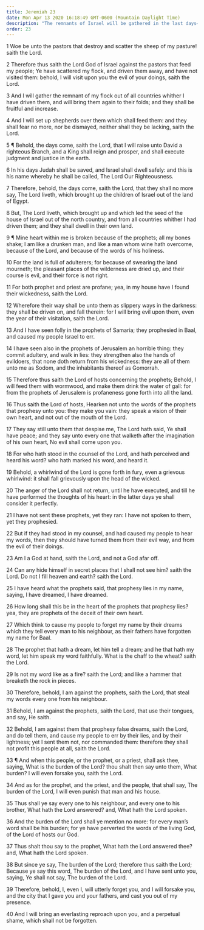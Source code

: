 ```yaml
---
title: Jeremiah 23
date: Mon Apr 13 2020 16:18:49 GMT-0600 (Mountain Daylight Time)
description: "The remnants of Israel will be gathered in the last days—The Branch, who is the King (the Messiah), will reign in righteousness—False prophets who teach lies will be cursed."
order: 23
---
```


1 Woe be unto the pastors that destroy and scatter the sheep of my pasture! saith the Lord.

2 Therefore thus saith the Lord God of Israel against the pastors that feed my people; Ye have scattered my flock, and driven them away, and have not visited them: behold, I will visit upon you the evil of your doings, saith the Lord.

3 And I will gather the remnant of my flock out of all countries whither I have driven them, and will bring them again to their folds; and they shall be fruitful and increase.

4 And I will set up shepherds over them which shall feed them: and they shall fear no more, nor be dismayed, neither shall they be lacking, saith the Lord.

5 ¶ Behold, the days come, saith the Lord, that I will raise unto David a righteous Branch, and a King shall reign and prosper, and shall execute judgment and justice in the earth.

6 In his days Judah shall be saved, and Israel shall dwell safely: and this is his name whereby he shall be called, The Lord Our Righteousness.

7 Therefore, behold, the days come, saith the Lord, that they shall no more say, The Lord liveth, which brought up the children of Israel out of the land of Egypt.

8 But, The Lord liveth, which brought up and which led the seed of the house of Israel out of the north country, and from all countries whither I had driven them; and they shall dwell in their own land.

9 ¶ Mine heart within me is broken because of the prophets; all my bones shake; I am like a drunken man, and like a man whom wine hath overcome, because of the Lord, and because of the words of his holiness.

10 For the land is full of adulterers; for because of swearing the land mourneth; the pleasant places of the wilderness are dried up, and their course is evil, and their force is not right.

11 For both prophet and priest are profane; yea, in my house have I found their wickedness, saith the Lord.

12 Wherefore their way shall be unto them as slippery ways in the darkness: they shall be driven on, and fall therein: for I will bring evil upon them, even the year of their visitation, saith the Lord.

13 And I have seen folly in the prophets of Samaria; they prophesied in Baal, and caused my people Israel to err.

14 I have seen also in the prophets of Jerusalem an horrible thing: they commit adultery, and walk in lies: they strengthen also the hands of evildoers, that none doth return from his wickedness: they are all of them unto me as Sodom, and the inhabitants thereof as Gomorrah.

15 Therefore thus saith the Lord of hosts concerning the prophets; Behold, I will feed them with wormwood, and make them drink the water of gall: for from the prophets of Jerusalem is profaneness gone forth into all the land.

16 Thus saith the Lord of hosts, Hearken not unto the words of the prophets that prophesy unto you: they make you vain: they speak a vision of their own heart, and not out of the mouth of the Lord.

17 They say still unto them that despise me, The Lord hath said, Ye shall have peace; and they say unto every one that walketh after the imagination of his own heart, No evil shall come upon you.

18 For who hath stood in the counsel of the Lord, and hath perceived and heard his word? who hath marked his word, and heard it.

19 Behold, a whirlwind of the Lord is gone forth in fury, even a grievous whirlwind: it shall fall grievously upon the head of the wicked.

20 The anger of the Lord shall not return, until he have executed, and till he have performed the thoughts of his heart: in the latter days ye shall consider it perfectly.

21 I have not sent these prophets, yet they ran: I have not spoken to them, yet they prophesied.

22 But if they had stood in my counsel, and had caused my people to hear my words, then they should have turned them from their evil way, and from the evil of their doings.

23 Am I a God at hand, saith the Lord, and not a God afar off.

24 Can any hide himself in secret places that I shall not see him? saith the Lord. Do not I fill heaven and earth? saith the Lord.

25 I have heard what the prophets said, that prophesy lies in my name, saying, I have dreamed, I have dreamed.

26 How long shall this be in the heart of the prophets that prophesy lies? yea, they are prophets of the deceit of their own heart.

27 Which think to cause my people to forget my name by their dreams which they tell every man to his neighbour, as their fathers have forgotten my name for Baal.

28 The prophet that hath a dream, let him tell a dream; and he that hath my word, let him speak my word faithfully. What is the chaff to the wheat? saith the Lord.

29 Is not my word like as a fire? saith the Lord; and like a hammer that breaketh the rock in pieces.

30 Therefore, behold, I am against the prophets, saith the Lord, that steal my words every one from his neighbour.

31 Behold, I am against the prophets, saith the Lord, that use their tongues, and say, He saith.

32 Behold, I am against them that prophesy false dreams, saith the Lord, and do tell them, and cause my people to err by their lies, and by their lightness; yet I sent them not, nor commanded them: therefore they shall not profit this people at all, saith the Lord.

33 ¶ And when this people, or the prophet, or a priest, shall ask thee, saying, What is the burden of the Lord? thou shalt then say unto them, What burden? I will even forsake you, saith the Lord.

34 And as for the prophet, and the priest, and the people, that shall say, The burden of the Lord, I will even punish that man and his house.

35 Thus shall ye say every one to his neighbour, and every one to his brother, What hath the Lord answered? and, What hath the Lord spoken.

36 And the burden of the Lord shall ye mention no more: for every man’s word shall be his burden; for ye have perverted the words of the living God, of the Lord of hosts our God.

37 Thus shalt thou say to the prophet, What hath the Lord answered thee? and, What hath the Lord spoken.

38 But since ye say, The burden of the Lord; therefore thus saith the Lord; Because ye say this word, The burden of the Lord, and I have sent unto you, saying, Ye shall not say, The burden of the Lord.

39 Therefore, behold, I, even I, will utterly forget you, and I will forsake you, and the city that I gave you and your fathers, and cast you out of my presence.

40 And I will bring an everlasting reproach upon you, and a perpetual shame, which shall not be forgotten.
